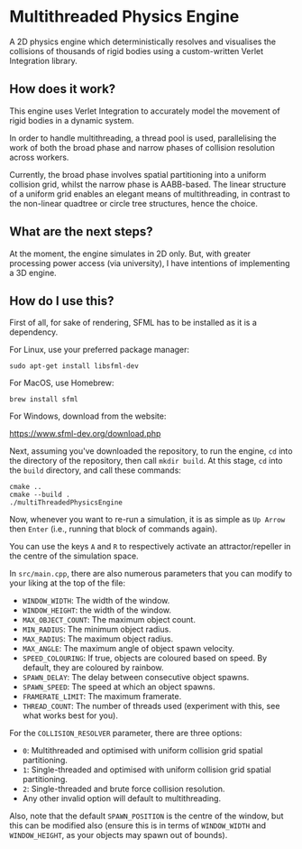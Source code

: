 # Multithreaded Physics Engine

A 2D physics engine which deterministically resolves and visualises the collisions of thousands of rigid bodies using a custom-written Verlet Integration library.

## How does it work?

This engine uses Verlet Integration to accurately model the movement of rigid bodies in a dynamic system.

In order to handle multithreading, a thread pool is used, parallelising the work of both the broad phase and narrow phases of collision resolution across workers.

Currently, the broad phase involves spatial partitioning into a uniform collision grid, whilst the narrow phase is AABB-based. The linear structure of a uniform grid enables an elegant means of multithreading, in contrast to the non-linear quadtree or circle tree structures, hence the choice.

## What are the next steps?

At the moment, the engine simulates in 2D only. But, with greater processing power access (via university), I have intentions of implementing a 3D engine.

## How do I use this?

First of all, for sake of rendering, SFML has to be installed as it is a dependency.

For Linux, use your preferred package manager:
```
sudo apt-get install libsfml-dev
```

For MacOS, use Homebrew:
```
brew install sfml
```

For Windows, download from the website:

https://www.sfml-dev.org/download.php

Next, assuming you've downloaded the repository, to run the engine, `cd` into the directory of the repository, then call `mkdir build`. At this stage, `cd` into the `build` directory, and call these commands:

```
cmake ..
cmake --build .
./multiThreadedPhysicsEngine
```

Now, whenever you want to re-run a simulation, it is as simple as `Up Arrow` then `Enter` (i.e., running that block of commands again).

You can use the keys `A` and `R` to respectively activate an attractor/repeller in the centre of the simulation space.

In `src/main.cpp`, there are also numerous parameters that you can modify to your liking at the top of the file:
- `WINDOW_WIDTH`: The width of the window.
- `WINDOW_HEIGHT`: the width of the window.
- `MAX_OBJECT_COUNT`: The maximum object count.
- `MIN_RADIUS`: The minimum object radius.
- `MAX_RADIUS`: The maximum object radius.
- `MAX_ANGLE`: The maximum angle of object spawn velocity.
- `SPEED_COLOURING`: If true, objects are coloured based on speed. By default, they are coloured by rainbow.
- `SPAWN_DELAY`: The delay between consecutive object spawns.
- `SPAWN_SPEED`: The speed at which an object spawns.
- `FRAMERATE_LIMIT`: The maximum framerate.
- `THREAD_COUNT`: The number of threads used (experiment with this, see what works best for you).

For the `COLLISION_RESOLVER` parameter, there are three options:
- `0`: Multithreaded and optimised with uniform collision grid spatial partitioning.
- `1`: Single-threaded and optimised with uniform collision grid spatial partitioning.
- `2`: Single-threaded and brute force collision resolution.
- Any other invalid option will default to multithreading.

Also, note that the default `SPAWN_POSITION` is the centre of the window, but this can be modified also (ensure this is in terms of `WINDOW_WIDTH` and `WINDOW_HEIGHT`, as your objects may spawn out of bounds).
